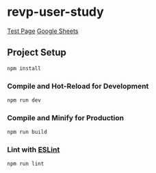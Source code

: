 # revp-user-study

[Test Page](https://ernestchu.github.io/revp-user-study/)
[Google Sheets](https://docs.google.com/spreadsheets/d/1bdVLkW_Ja_qXtkjqWUZ16aTh3E9T_0W65g02avbYNtI/edit?usp=sharing)

## Project Setup

```sh
npm install
```

### Compile and Hot-Reload for Development

```sh
npm run dev
```

### Compile and Minify for Production

```sh
npm run build
```

### Lint with [ESLint](https://eslint.org/)

```sh
npm run lint
```
